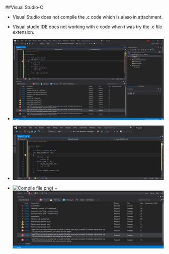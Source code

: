 ##Visual Studio-C

+ Visual Studio does not compile the .c code which is alaso in attachment. 

+ Visual studio IDE does not working with c code when i was try the .c file extension.

+ ![Compile file](2021-01-17.png)
+ ![Compile file](2021-01-17_1.png)
+ ![Compile file](2021-01-17_2).png)
+![Compile file](2021-01-17_3.png)
